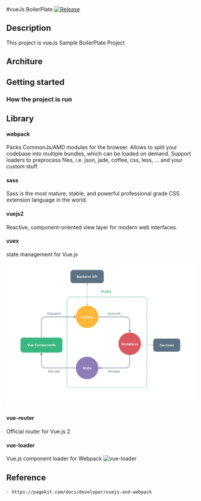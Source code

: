 #vueJs BoilerPlate 
[![Release]()](https://github.com/ohdoking/vuejsBoilerplate/releases/latest)

## Description
This project is vueJs Sample BoilerPlate Project

## Architure

## Getting started

### How the project is run

## Library

#### webpack
Packs CommonJs/AMD modules for the browser. Allows to split your codebase into multiple bundles, which can be loaded on demand. Support loaders to preprocess files, i.e. json, jade, coffee, css, less, ... and your custom stuff.

#### sass
Sass is the most mature, stable, and powerful professional grade CSS extension language in the world.

#### vuejs2
Reactive, component-oriented view layer for modern web interfaces.

#### vuex
state management for Vue.js
![vuex](https://raw.githubusercontent.com/vuejs/vuex/dev/docs/en/images/vuex.png)

#### vue-router
Official router for Vue.js 2

#### vue-loader
Vue.js component loader for Webpack
![vue-loader](http://blog.evanyou.me/images/vue-component.png)


## Reference
	- https://pagekit.com/docs/developer/vuejs-and-webpack
